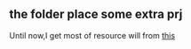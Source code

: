 ## the folder place some extra prj

Until now,I get most of resource will from [this](https://github.com/mli/gluon-tutorials-zh)   

